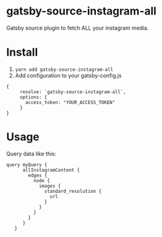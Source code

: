 # gatsby-source-instagram-all
Gatsby source plugin to fetch ALL your instagram media.

# Install
 1. ```yarn add gatsby-source-instagram-all```
 2. Add configuration to your gatsby-config.js
 ```
 {
      resolve: `gatsby-source-instagram-all`,
      options: {
        access_token: "YOUR_ACCESS_TOKEN"
      }
 }
 ```
# Usage
Query data like this:

 ```
 query myQuery {
       allInstagramContent {
         edges {
           node {
             images {
               standard_resolution {
                 url
               }
             }
           }
         }
       }
    }
 ```
